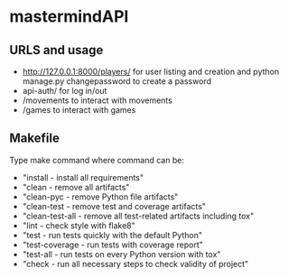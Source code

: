 # mastermindAPI


URLS and usage
--------------

- http://127.0.0.1:8000/players/ for user listing and creation
and python manage.py changepassword <username> to create a password
- api-auth/ for log in/out
- /movements to interact with movements
- /games to interact with games


Makefile
--------

Type make command where command can be:

-	"install - install all requirements"
-	"clean - remove all artifacts"
-	"clean-pyc - remove Python file artifacts"
-	"clean-test - remove test and coverage artifacts"
-	"clean-test-all - remove all test-related artifacts including tox"
-	"lint - check style with flake8"
-	"test - run tests quickly with the default Python"
-	"test-coverage - run tests with coverage report"
-	"test-all - run tests on every Python version with tox"
-	"check - run all necessary steps to check validity of project"